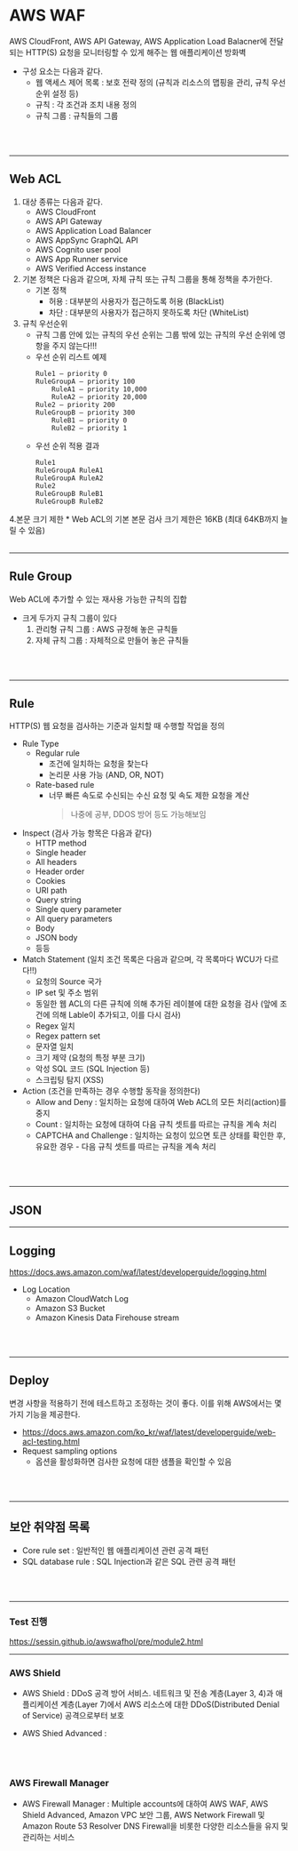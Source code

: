 # AWS WAF
AWS CloudFront, AWS API Gateway, AWS Application Load Balacner에 전달되는 HTTP(S) 요청을 모니터링할 수 있게 해주는 웹 애플리케이션 방화벽
* 구성 요소는 다음과 같다.
    * 웹 액세스 제어 목록 : 보호 전략 정의 (규칙과 리소스의 맵핑을 관리, 규칙 우선순위 설정 등)
    * 규칙 : 각 조건과 조치 내용 정의
    * 규칙 그룹 : 규칙들의 그룹
</br>
</br>

---
## Web ACL
1. 대상 종류는 다음과 같다.
    - AWS CloudFront
    - AWS API Gateway
    - AWS Application Load Balancer
    - AWS AppSync GraphQL API
    - AWS Cognito user pool
    - AWS App Runner service
    - AWS Verified Access instance
2. 기본 정책은 다음과 같으며, 자체 규칙 또는 규칙 그룹을 통해 정책을 추가한다.
    * 기본 정책
        - 허용 : 대부분의 사용자가 접근하도록 허용 (BlackList)
        - 차단 : 대부분의 사용자가 접근하지 못하도록 차단 (WhiteList)
3. 규칙 우선순위
    * 규칙 그룹 안에 있는 규칙의 우선 순위는 그룹 밖에 있는 규칙의 우선 순위에 영항을 주지 않는다!!!
    * 우선 순위 리스트 예제
        ```
        Rule1 – priority 0
        RuleGroupA – priority 100
            RuleA1 – priority 10,000
            RuleA2 – priority 20,000
        Rule2 – priority 200
        RuleGroupB – priority 300
            RuleB1 – priority 0
            RuleB2 – priority 1
        ```
    * 우선 순위 적용 결과
        ```
        Rule1
        RuleGroupA RuleA1
        RuleGroupA RuleA2
        Rule2
        RuleGroupB RuleB1
        RuleGroupB RuleB2
        ```
4.본문 크기 제한
    * Web ACL의 기본 본문 검사 크기 제한은 16KB (최대 64KB까지 늘릴 수 있음)
</br>
</br>

---
## Rule Group
Web ACL에 추가할 수 있는 재사용 가능한 규칙의 집합
* 크게 두가지 규칙 그룹이 있다
    1. 관리형 규칙 그룹 : AWS 규정해 놓은 규칙들
    2. 자체 규칙 그룹 : 자체적으로 만들어 놓은 규칙들
</br>
</br>


---
## Rule
HTTP(S) 웹 요청을 검사하는 기준과 일치할 때 수행할 작업을 정의
* Rule Type
    * Regular rule
        * 조건에 일치하는 요청을 찾는다
        * 논리문 사용 가능 (AND, OR, NOT)
    * Rate-based rule
        * 너무 빠른 속도로 수신되는 수신 요청 및 속도 제한 요청을 계산
            > 나중에 공부, DDOS 방어 등도 가능해보임
* Inspect (검사 가능 항목은 다음과 같다)
    - HTTP method
    - Single header
    - All headers
    - Header order
    - Cookies
    - URI path
    - Query string
    - Single query parameter
    - All query parameters
    - Body
    - JSON body
    - 등등
* Match Statement (일치 조건 목록은 다음과 같으며, 각 목록마다 WCU가 다르다!!)
    - 요청의 Source 국가
    - IP set 및 주소 범위 
    - 동일한 웹 ACL의 다른 규칙에 의해 추가된 레이블에 대한 요청을 검사 (앞에 조건에 의해 Lable이 추가되고, 이를 다시 검사)
    - Regex 일치
    - Regex pattern set
    - 문자열 일치
    - 크기 제약 (요청의 특정 부분 크기)
    - 악성 SQL 코드 (SQL Injection 등)
    - 스크립팅 탐지 (XSS)
* Action (조건을 만족하는 경우 수행할 동작을 정의한다)
    - Allow and Deny : 일치하는 요청에 대하여 Web ACL의 모든 처리(action)를 중지
    - Count : 일치하는 요청에 대하여 다음 규칙 셋트를 따르는 규칙을 계속 처리
    - CAPTCHA and Challenge : 일치하는 요청이 있으면 토큰 상태를 확인한 후, 유요한 경우 - 다음 규칙 셋트를 따르는 규칙을 계속 처리
</br>
</br>


---
## JSON






---
## Logging
https://docs.aws.amazon.com/waf/latest/developerguide/logging.html
* Log Location
    * Amazon CloudWatch Log
    * Amazon S3 Bucket
    * Amazon Kinesis Data Firehouse stream
</br>
</br>




---
## Deploy
변경 사항을 적용하기 전에 테스트하고 조정하는 것이 좋다. 이를 위해 AWS에서는 몇가지 기능을 제공한다.
* https://docs.aws.amazon.com/ko_kr/waf/latest/developerguide/web-acl-testing.html
* Request sampling options
    * 옵션을 활성화하면 검사한 요청에 대한 샘플을 확인할 수 있음
</br>
</br>


---
## 보안 취약점 목록
* Core rule set : 일반적인 웹 애플리케이션 관련 공격 패턴
* SQL database rule : SQL Injection과 같은 SQL 관련 공격 패턴 
</br>
</br>



---
### Test 진행
https://sessin.github.io/awswafhol/pre/module2.html
</br>



---
### AWS Shield
* AWS Shield : DDoS 공격 방어 서비스. 네트워크 및 전송 계층(Layer 3, 4)과 애플리케이션 계층(Layer 7)에서 AWS 리소스에 대한 DDoS(Distributed Denial of Service) 공격으로부터 보호

* AWS Shied Advanced : 

</br>
</br>




### AWS Firewall Manager
* AWS Firewall Manager : Multiple accounts에 대하여 AWS WAF, AWS Shield Advanced, Amazon VPC 보안 그룹, AWS Network Firewall 및 Amazon Route 53 Resolver DNS Firewall을 비롯한 다양한 리소스들을 유지 및 관리하는 서비스 
</br>
</br>